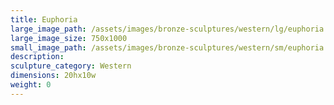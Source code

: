 ```yaml
---
title: Euphoria
large_image_path: /assets/images/bronze-sculptures/western/lg/euphoria.jpg
large_image_size: 750x1000
small_image_path: /assets/images/bronze-sculptures/western/sm/euphoria.jpg
description:
sculpture_category: Western
dimensions: 20hx10w
weight: 0
---
```

